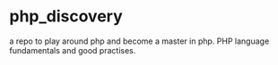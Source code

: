# php_discovery
a repo to play around php and become a master in php.
PHP language fundamentals and good practises.
